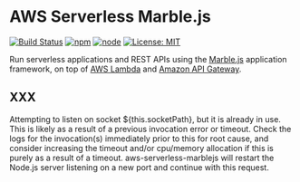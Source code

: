 # AWS Serverless Marble.js

[![Build Status](https://travis-ci.org/mflorence99/aws-serverless-marblejs.svg?branch=master)](https://travis-ci.org/mflorence99/aws-serverless-marblejs) 
[![npm](https://img.shields.io/npm/v/aws-serverless-marblejs.svg)]()
[![node](https://img.shields.io/badge/node-8.10-blue.svg)]()
[![License: MIT](https://img.shields.io/badge/License-MIT-yellow.svg)](https://opensource.org/licenses/MIT)

Run serverless applications and REST APIs using the [Marble.js](https://github.com/marblejs/marble) application framework, on top of [AWS Lambda](https://aws.amazon.com/lambda/) and [Amazon API Gateway](https://aws.amazon.com/api-gateway/).

## <a name="EADDRINUSE">XXX</a>

Attempting to listen on socket ${this.socketPath}, but it is already in use. This is likely as a result of a previous invocation error or timeout. Check the logs for the invocation(s) immediately prior to this for root cause, and consider increasing the timeout and/or cpu/memory allocation if this is purely as a result of a timeout. aws-serverless-marblejs will restart the Node.js server listening on a new port and continue with this request.

